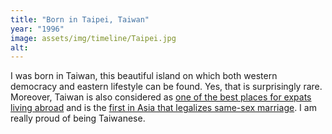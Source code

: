 ```yaml
---
title: "Born in Taipei, Taiwan"
year: "1996"
image: assets/img/timeline/Taipei.jpg
alt: 
---
```

I was born in Taiwan, this beautiful island on which both western democracy and eastern lifestyle can be found.
Yes, that is surprisingly rare.
Moreover, Taiwan is also considered as [one of the best places for expats living abroad](https://www.taiwannews.com.tw/en/news/3771983) and is the [first in Asia that legalizes same-sex marriage](https://www.taiwannews.com.tw/en/news/3941133).
I am really proud of being Taiwanese.
